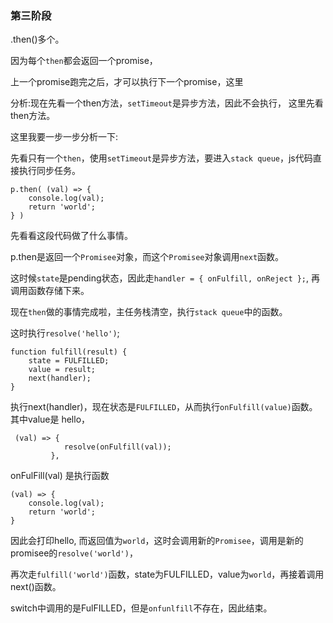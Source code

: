 ### 第三阶段

.then()多个。


因为每个`then`都会返回一个promise，

上一个promise跑完之后，才可以执行下一个promise，这里

分析:现在先看一个then方法，`setTimeout`是异步方法，因此不会执行，
这里先看then方法。

这里我要一步一步分析一下:

先看只有一个`then`，使用`setTimeout`是异步方法，要进入`stack queue`，js代码直接执行同步任务。

```
p.then( (val) => {
	console.log(val);
	return 'world';
} )

```

先看看这段代码做了什么事情。

p.then是返回一个`Promisee`对象，而这个`Promisee`对象调用`next`函数。

这时候`state`是pending状态，因此走`handler = { onFulfill, onReject };`,
再调用函数存储下来。

现在`then`做的事情完成啦，主任务栈清空，执行`stack queue`中的函数。

这时执行`resolve('hello')`;

```
function fulfill(result) {
	state = FULFILLED;
	value = result;
	next(handler);
}
```
执行next(handler)，现在状态是`FULFILLED`，从而执行`onFulfill(value)`函数。
其中value是 hello，

```
 (val) => {
			resolve(onFulfill(val));
		 },
```

onFulFill(val) 是执行函数
```
(val) => {
	console.log(val);
	return 'world';
}
```

因此会打印hello, 而返回值为`world`，这时会调用新的`Promisee`，调用是新的promisee的`resolve('world')`，

再次走`fulfill('world')`函数，state为FULFILLED，value为`world`，再接着调用next()函数。

switch中调用的是FulFILLED，但是`onfunlfill`不存在，因此结束。




